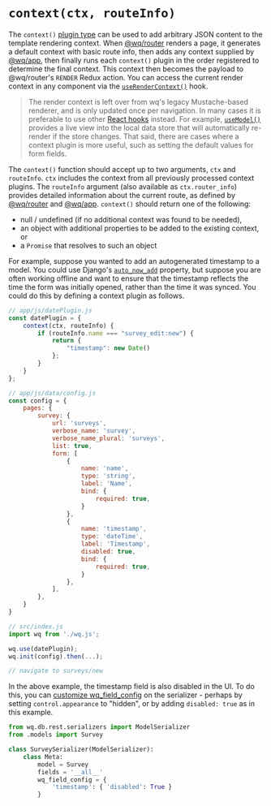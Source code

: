 # `context(ctx, routeInfo)`

The `context()` [plugin type] can be used to add arbitrary JSON content to the template rendering context.  When [@wq/router] renders a page, it generates a default context with basic route info, then adds any context supplied by [@wq/app], then finally runs each `context()` plugin in the order registered to determine the final context.  This context then becomes the payload to @wq/router's `RENDER` Redux action.  You can access the current render context in any component via the [`useRenderContext()`][useRenderContext] hook.

> The render context is left over from wq's legacy Mustache-based renderer, and is only updated once per navigation.  In many cases it is preferable to use other [React hooks][hooks] instead.  For example, [`useModel()`][useModel] provides a live view into the local data store that will automatically re-render if the store changes.  That said, there are cases where a context plugin is more useful, such as setting the default values for form fields.

The `context()` function should accept up to two arguments, `ctx` and `routeInfo`.  `ctx` includes the context from all previously processed context plugins.  The `routeInfo` argument (also available as `ctx.router_info`) provides detailed information about the current route, as defined by [@wq/router] and [@wq/app].   `context()` should return one of the following:

 * null / undefined (if no additional context was found to be needed),
 * an object with additional properties to be added to the existing context, or
 * a `Promise` that resolves to such an object

For example, suppose you wanted to add an autogenerated timestamp to a model.  You could use Django's [`auto_now_add`][auto_now_add] property, but suppose you are often working offline and want to ensure that the timestamp reflects the time the form was initially opened, rather than the time it was synced.  You could do this by defining a context plugin as follows.

```javascript
// app/js/datePlugin.js
const datePlugin = {
    context(ctx, routeInfo) {
        if (routeInfo.name === "survey_edit:new") {
            return {
                "timestamp": new Date()
            };
        }
    }
};

// app/js/data/config.js
const config = {
    pages: {
        survey: {
            url: 'surveys',
            verbose_name: 'survey',
            verbose_name_plural: 'surveys',
            list: true,
            form: [
                {
                    name: 'name',
                    type: 'string',
                    label: 'Name',
                    bind: {
                        required: true,
                    }
                },
                {
                    name: 'timestamp',
                    type: 'dateTime',
                    label: 'Timestamp',
                    disabled: true,
                    bind: {
                        required: true,
                    }
                },
            ],
        },
    }
}

// src/index.js
import wq from './wq.js';

wq.use(datePlugin);
wq.init(config).then(...);

// navigate to surveys/new
```

In the above example, the timestamp field is also disabled in the UI.  To do this, you can [customize wq_field_config][custom-input] on the serializer - perhaps by setting `control.appearance` to "hidden", or by adding `disabled: true` as in this example.

```python
from wq.db.rest.serializers import ModelSerializer
from .models import Survey

class SurveySerializer(ModelSerializer):
    class Meta:
        model = Survey
        fields = '__all__'
        wq_field_config = {
            'timestamp': { 'disabled': True }
        }
```

[plugin type]: ./index.md
[@wq/router]: ../@wq/router.md
[useRenderContext]: ../hooks/useRenderContext.md
[hooks]: ../hooks/index.md
[useModel]: ../hooks/useModel.md
[@wq/app]: ../@wq/app.md
[auto_now_add]: https://docs.djangoproject.com/en/3.1/ref/models/fields/#django.db.models.DateField.auto_now_add
[custom-input]: ../guides/define-a-custom-input-type.md
